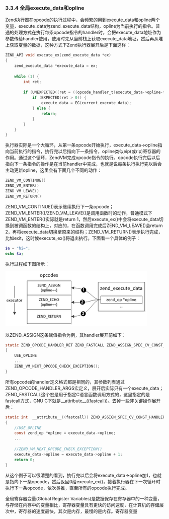 ### 3.3.4 全局execute_data和opline
Zend执行器在opcode的执行过程中，会频繁的用到execute_data和opline两个变量，execute_data为zend_execute_data结构，opline为当前执行的指令。普通的处理方式在执行每条opcode指令的handler时，会把execute_data地址作为参数传给handler使用，使用时先从当前栈上获取execute_data地址，然后再从堆上获取变量的数据，这种方式下Zend执行器展开后是下面这样：
```c
ZEND_API void execute_ex(zend_execute_data *ex)
{
    zend_execute_data *execute_data = ex;

    while (1) {
        int ret;

        if (UNEXPECTED((ret = ((opcode_handler_t)execute_data->opline->handler)(execute_data)) != 0)) {
            if (EXPECTED(ret > 0)) {
                execute_data = EG(current_execute_data);
            } else {
                return;
            }
        }
    }
}
```
执行器实际是一个大循环，从第一条opcode开始执行，execute_data->opline指向当前执行的指令，执行完以后指向下一条指令，opline类似eip(或rip)寄存器的作用。通过这个循环，ZendVM完成opcode指令的执行。opcode执行完后以后指向下一条指令的操作是在当前handler中完成，也就是说每条执行执行完以后会主动更新opline，这里会有下面几个不同的动作：
```c
ZEND_VM_CONTINUE()
ZEND_VM_ENTER()
ZEND_VM_LEAVE()
ZEND_VM_RETURN()
```
ZEND_VM_CONTINUE()表示继续执行下一条opcode；ZEND_VM_ENTER()/ZEND_VM_LEAVE()是调用函数时的动作，普通模式下ZEND_VM_ENTER()实际就是return 1，然后execute_ex()中会将execute_data切换到被调函数的结构上，对应的，在函数调用完成后ZEND_VM_LEAVE()会return 2，再将execute_data切换至原来的结构；ZEND_VM_RETURN()表示执行完成，比如exit，这时候execute_ex()将退出执行。下面看一个具体的例子：
```php
$a = "hi~";
echo $a;
```
执行过程如下图所示：

![](../img/executor.png)

以ZEND_ASSIGN这条赋值指令为例，其handler展开前如下：
```c
static ZEND_OPCODE_HANDLER_RET ZEND_FASTCALL ZEND_ASSIGN_SPEC_CV_CONST_HANDLER(ZEND_OPCODE_HANDLER_ARGS)
{
    USE_OPLINE
    ...
    ZEND_VM_NEXT_OPCODE_CHECK_EXCEPTION();
}
```
所有opcode的handler定义格式都是相同的，其参数列表通过ZEND_OPCODE_HANDLER_ARGS宏定义，展开后实际只有一个execute_data；ZEND_FASTCALL这个宏是用于指定C语言函数调用方式的，这里指定的是fastcall方式，GNU C下就是__attribute__((fastcall))。去掉一些非关键操作展开后：
```c
static int  __attribute__((fastcall)) ZEND_ASSIGN_SPEC_CV_CONST_HANDLER(zend_execute_data *execute_data)
{
    //USE_OPLINE
    const zend_op *opline = execute_data->opline;
    ...

    //ZEND_VM_NEXT_OPCODE_CHECK_EXCEPTION()
    execute_data->opline = execute_data->opline + 1;
    return 0;
}
```
从这个例子可以很清楚的看到，执行完以后会将execute_data->opline加1，也就是指向下一条opcode，然后返回0给execute_ex()，接着执行器在下一次循环时执行下一条opcode，依次类推，直至所有的opcode执行完成。

全局寄存器变量(Global Register Variables)是数据保存在寄存器中的一种变量，与存储在内存中的变量相比，寄存器变量具有更快的访问速度，在计算机的存储层次中，寄存器的速度最快，其次是内存，最慢的是内存。寄存器变量
